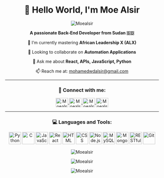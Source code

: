 <h1 align="center">👋 Hello World, I'm Moe Alsir</h1>
<p align="center">
  <img src="https://komarev.com/ghpvc/?username=Moealsir&label=Moe%20Alsir&color=0e75b6&style=flat-square" alt="Moealsir" />
</p>

<p align="center">
  <strong>A passionate Back-End Developer from Sudan 🇸🇩</strong>
</p>

<p align="center">🌱 I’m currently mastering <strong>African Leadership X (ALX)</strong></p>
<p align="center">👯 Looking to collaborate on <strong>Automation Applications</strong></p>
<p align="center">💬 Ask me about <strong>React, APIs, JavaScript, Python</strong></p>
<p align="center">📫 Reach me at: <a href="mailto:mohamedwdalsir@gmail.com">mohamedwdalsir@gmail.com</a></p>

---

<h3 align="center">🔗 Connect with me:</h3>
<p align="center">
    <a href="mailto:mohamedwdalsir@gmail.com" target="blank">
        <img align="center" src="https://img.icons8.com/color/48/000000/gmail.png" alt="Moealsir" height="30" width="40" />
    </a>
    <a href="https://linkedin.com/in/Moealsir" target="blank">
        <img align="center" src="https://img.icons8.com/color/48/000000/linkedin.png" alt="Moealsir" height="30" width="40" />
    </a>
    <a href="https://twitter.com/hajekki" target="blank">
        <img align="center" src="https://img.icons8.com/color/48/000000/twitter.png" alt="Moealsir" height="30" width="40" />
    </a>
    <a href="https://t.me/Moealsir" target="blank">
        <img align="center" src="https://img.icons8.com/color/48/000000/telegram-app.png" alt="Moealsir" height="30" width="40" />
    </a>

</p>

---

<h3 align="center">💻 Languages and Tools:</h3>
<p align="center">
  <img src="https://img.icons8.com/color/48/000000/python.png" alt="Python" title="Python" width="40" height="40"/>
  <img src="https://img.icons8.com/color/48/000000/c-programming.png" alt="C" title="C" width="40" height="40"/>
  <img src="https://img.icons8.com/color/48/000000/javascript.png" alt="JavaScript" title="JavaScript" width="40" height="40"/>
  <img src="https://img.icons8.com/color/48/000000/react-native.png" alt="React" title="React" width="40" height="40"/>
  <img src="https://img.icons8.com/color/48/000000/html-5.png" alt="HTML" title="HTML" width="40" height="40"/>
  <img src="https://img.icons8.com/color/48/000000/css3.png" alt="CSS" title="CSS" width="40" height="40"/>
  <img src="https://img.icons8.com/color/48/000000/nodejs.png" alt="Node.js" title="Node.js" width="40" height="40"/>
  <img src="https://img.icons8.com/color/48/000000/mysql.png" alt="MySQL" title="MySQL" width="40" height="40"/>
  <img src="https://img.icons8.com/color/48/000000/mongodb.png" alt="MongoDB" title="MongoDB" width="40" height="40"/>
  <img src="https://img.icons8.com/color/48/000000/api.png" alt="RESTful API" title="RESTful API" width="40" height="40"/>
  <img src="https://img.icons8.com/color/48/000000/git.png" alt="Git" title="Git" width="40" height="40"/>
</p>

<p align="center">
  <img src="https://github-readme-stats.vercel.app/api/top-langs?username=Moealsir&show_icons=true&theme=radical&locale=en&layout=compact" alt="Moealsir" />
</p>

<p align="center">
  <img src="https://github-readme-stats.vercel.app/api?username=Moealsir&show_icons=true&theme=radical&locale=en" alt="Moealsir" />
</p>

<p align="center">
  <img src="https://github-readme-streak-stats.herokuapp.com/?user=Moealsir&theme=radical" alt="Moealsir" />
</p>
